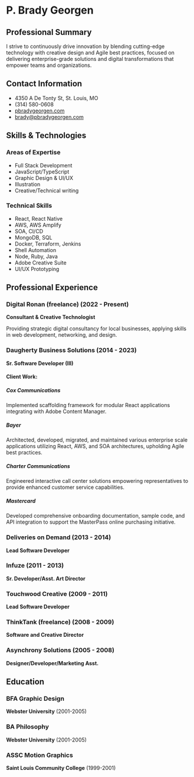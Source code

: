 # P. Brady Georgen

## Professional Summary

I strive to continuously drive innovation by blending cutting-edge technology with creative design and Agile best practices, focused on delivering enterprise-grade solutions and digital transformations that empower teams and organizations.

## Contact Information

- 4350 A De Tonty St, St. Louis, MO
- (314) 580-0608
- [pbradygeorgen.com](https://pbradygeorgen.com)
- brady@pbradygeorgen.com

## Skills & Technologies

### Areas of Expertise
- Full Stack Development
- JavaScript/TypeScript
- Graphic Design & UI/UX
- Illustration
- Creative/Technical writing

### Technical Skills
- React, React Native
- AWS, AWS Amplify
- SOA, CI/CD
- MongoDB, SQL
- Docker, Terraform, Jenkins
- Shell Automation
- Node, Ruby, Java
- Adobe Creative Suite
- UI/UX Prototyping

## Professional Experience

### Digital Ronan (freelance) (2022 - Present)
**Consultant & Creative Technologist**

Providing strategic digital consultancy for local businesses, applying skills in web development, networking, and design.

### Daugherty Business Solutions (2014 - 2023)
**Sr. Software Developer (III)**

#### Client Work:

##### Cox Communications
Implemented scaffolding framework for modular React applications integrating with Adobe Content Manager.

##### Bayer
Architected, developed, migrated, and maintained various enterprise scale applications utilizing React, AWS, and SOA architectures, upholding Agile best practices.

##### Charter Communications
Engineered interactive call center solutions empowering representatives to provide enhanced customer service capabilities.

##### Mastercard
Developed comprehensive onboarding documentation, sample code, and API integration to support the MasterPass online purchasing initiative.

### Deliveries on Demand (2013 - 2014)
**Lead Software Developer**

### Infuze (2011 - 2013)
**Sr. Developer/Asst. Art Director**

### Touchwood Creative (2009 - 2011)
**Lead Software Developer**

### ThinkTank (freelance) (2008 - 2009)
**Software and Creative Director**

### Asynchrony Solutions (2005 - 2008)
**Designer/Developer/Marketing Asst.**

## Education

### BFA Graphic Design
**Webster University** (2001-2005)

### BA Philosophy
**Webster University** (2001-2005)

### ASSC Motion Graphics
**Saint Louis Community College** (1999-2001)